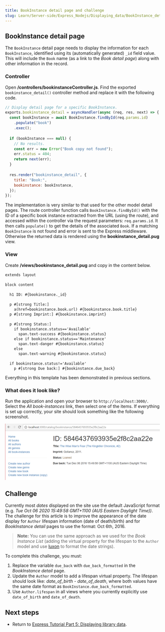 ```yaml
---
title: BookInstance detail page and challenge
slug: Learn/Server-side/Express_Nodejs/Displaying_data/BookInstance_detail_page_and_challenge
---
```


## BookInstance detail page

The `BookInstance` detail page needs to display the information for each `BookInstance`, identified using its (automatically generated) `_id` field value. This will include the `Book` name (as a link to the _Book detail page_) along with other information in the record.

### Controller

Open **/controllers/bookinstanceController.js**.
Find the exported `bookinstance_detail()` controller method and replace it with the following code.

```js
// Display detail page for a specific BookInstance.
exports.bookinstance_detail = asyncHandler(async (req, res, next) => {
  const bookInstance = await BookInstance.findById(req.params.id)
    .populate("book")
    .exec();

  if (bookInstance === null) {
    // No results.
    const err = new Error("Book copy not found");
    err.status = 404;
    return next(err);
  }

  res.render("bookinstance_detail", {
    title: "Book:",
    bookinstance: bookInstance,
  });
});
```

The implementation is very similar to that used for the other model detail pages.
The route controller function calls `BookInstance.findById()` with the ID of a specific book instance extracted from the URL (using the route), and accessed within the controller via the request parameters: `req.params.id`.
It then calls `populate()` to get the details of the associated `Book`.
If a matching `BookInstance` is not found and error is sent to the Express middleware.
Otherwise the returned data is rendered using the **bookinstance\_detail.pug** view.

### View

Create **/views/bookinstance_detail.pug** and copy in the content below.

```pug
extends layout

block content

  h1 ID: #{bookinstance._id}

  p #[strong Title:]
    a(href=bookinstance.book.url) #{bookinstance.book.title}
  p #[strong Imprint:] #{bookinstance.imprint}

  p #[strong Status:]
    if bookinstance.status=='Available'
      span.text-success #{bookinstance.status}
    else if bookinstance.status=='Maintenance'
      span.text-danger #{bookinstance.status}
    else
      span.text-warning #{bookinstance.status}

  if bookinstance.status!='Available'
    p #[strong Due back:] #{bookinstance.due_back}
```

Everything in this template has been demonstrated in previous sections.

### What does it look like?

Run the application and open your browser to `http://localhost:3000/`. Select the _All book-instances_ link, then select one of the items. If everything is set up correctly, your site should look something like the following screenshot.

![BookInstance Detail Page - Express Local Library site](locallibary_express_bookinstance_detail.png)

## Challenge

Currently most _dates_ displayed on the site use the default JavaScript format (e.g. _Tue Oct 06 2020 15:49:58 GMT+1100 (AUS Eastern Daylight Time))_. The challenge for this article is to improve the appearance of the date display for `Author` lifespan information (date of death/birth) and for _BookInstance detail_ pages to use the format: Oct 6th, 2016.

> **Note:** You can use the same approach as we used for the _Book Instance List_ (adding the virtual property for the lifespan to the `Author` model and use [luxon](https://www.npmjs.com/package/luxon) to format the date strings).

To complete this challenge, you must:

1. Replace the variable `due_back` with `due_back_formatted` in the _BookInstance detail_ page.
2. Update the `Author` model to add a lifespan virtual property. The lifespan should look like: _date_of_birth - date_of_death_, where both values have the same date format as `BookInstance.due_back_formatted`.
3. Use `Author.lifespan` in all views where you currently explicitly use `date_of_birth` and `date_of_death`.

## Next steps

- Return to [Express Tutorial Part 5: Displaying library data](/en-US/docs/Learn/Server-side/Express_Nodejs/Displaying_data#displaying_library_data_tutorial_subarticles).
